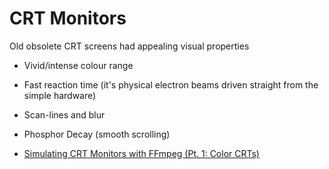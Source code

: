 CRT Monitors
============

Old obsolete CRT screens had appealing visual properties
* Vivid/intense colour range
* Fast reaction time (it's physical electron beams driven straight from the simple hardware)
* Scan-lines and blur
* Phosphor Decay (smooth scrolling)

* [Simulating CRT Monitors with FFmpeg (Pt. 1: Color CRTs)](https://int10h.org/blog/2021/01/simulating-crt-monitors-ffmpeg-pt-1-color/)


